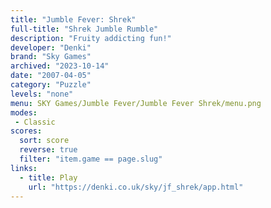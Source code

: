 ```yaml
---
title: "Jumble Fever: Shrek"
full-title: "Shrek Jumble Rumble"
description: "Fruity addicting fun!"
developer: "Denki"
brand: "Sky Games"
archived: "2023-10-14"
date: "2007-04-05"
category: "Puzzle"
levels: "none"
menu: SKY Games/Jumble Fever/Jumble Fever Shrek/menu.png
modes:
 - Classic
scores:
  sort: score
  reverse: true
  filter: "item.game == page.slug"
links:
  - title: Play
    url: "https://denki.co.uk/sky/jf_shrek/app.html"
---
```

